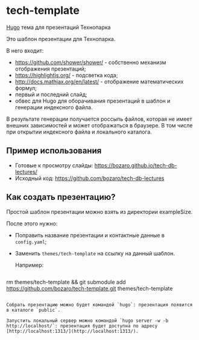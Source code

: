 # tech-template
[Hugo](https://gohugo.io/) тема для презентаций Технопарка

Это шаблон презентации для Технопарка.

В него входит:

 - https://github.com/shower/shower/ - собственно механизм отображения презентаций;
 - https://highlightjs.org/ - подсветка кода;
 - http://docs.mathjax.org/en/latest/ - отображение математических формул;
 - первый и последний слайд;
 - обвес для Hugo для оборачивания презентаций в шаблон и генерации индексного файла.

В результате генерации получается россыпь файлов, которая не имеет внешних зависимостей и может отображаться в браузере. В том числе при открытии индексного файла и локального каталога.

## Пример использования

 - Готовые к просмотру слайды: https://bozaro.github.io/tech-db-lectures/
 - Исходный код: https://github.com/bozaro/tech-db-lectures

## Как создать презентацию?

Простой шаблон презентации можно взять из директории exampleSize.

После этого нужно:

 - Поправить название презентации и контактные данные в `config.yaml`;
 - Заменить `themes/tech-template` на ссылку на данный шаблон.
   
   Например:

   ```
rm themes/tech-template && git submodule add https://github.com/bozaro/tech-template.git themes/tech-template
```

Собрать презентацию можно будет командой `hugo`: презентация появится в каталоге `public`.

Запустить локальный сервер можно командой `hugo server -w -b http://localhost/`: презентация будет доступна по адресу [http://localhost:1313/](http://localhost:1313/).
